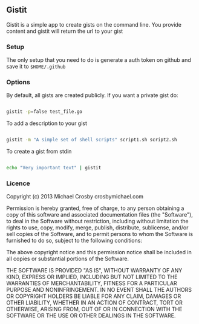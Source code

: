 ## Gistit

Gistit is a simple app to create gists on the command line.  You provide content and gistit will return the url to your gist

### Setup

The only setup that you need to do is generate a auth token on github and save it to `$HOME/.github`

### Options 

By default, all gists are created publicly.  If you want a private gist do:

```bash

gistit -p=false test_file.go

```

To add a description to your gist

```bash

gistit -m "A simple set of shell scripts" script1.sh script2.sh

```

To create a gist from stdin
```bash

echo "Very important text" | gistit

```


### Licence
Copyright (c) 2013 Michael Crosby crosbymichael.com

Permission is hereby granted, free of charge, to any person
obtaining a copy of this software and associated documentation 
files (the "Software"), to deal in the Software without 
restriction, including without limitation the rights to use, copy, 
modify, merge, publish, distribute, sublicense, and/or sell copies 
of the Software, and to permit persons to whom the Software is 
furnished to do so, subject to the following conditions:

The above copyright notice and this permission notice shall be 
included in all copies or substantial portions of the Software.

THE SOFTWARE IS PROVIDED "AS IS", WITHOUT WARRANTY OF ANY KIND,
EXPRESS OR IMPLIED,
INCLUDING BUT NOT LIMITED TO THE WARRANTIES OF MERCHANTABILITY, 
FITNESS FOR A PARTICULAR PURPOSE AND NONINFRINGEMENT. 
IN NO EVENT SHALL THE AUTHORS OR COPYRIGHT 
HOLDERS BE LIABLE FOR ANY CLAIM, 
DAMAGES OR OTHER LIABILITY, 
WHETHER IN AN ACTION OF CONTRACT, 
TORT OR OTHERWISE, 
ARISING FROM, OUT OF OR IN CONNECTION WITH 
THE SOFTWARE OR THE USE OR OTHER DEALINGS IN THE SOFTWARE.
